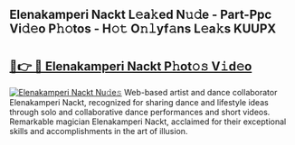 ## Elenakamperi Nackt L𝚎a𝚔ed N𝚞𝚍e - Part-Ppc Vi𝚍𝚎o P𝚑𝚘tos - H𝚘𝚝 O𝚗𝚕yf𝚊ns L𝚎a𝚔s KUUPX

# <h2><a href="http://kf4o0y2.oniu.top/?m=Elenakamperi+Nackt">🔗👉 🔴 Elenakamperi Nackt P𝚑ot𝚘𝚜 V𝚒d𝚎o</a></h2>

[![Elenakamperi Nackt Nu𝚍e𝚜](https://i.imgur.com/0qMVB7G.gif)](http://kf4o0y2.oniu.top/?m=Elenakamperi+Nackt)
Web-based artist and dance collaborator Elenakamperi Nackt, recognized for sharing dance and lifestyle ideas through solo and collaborative dance performances and short videos. Remarkable magician Elenakamperi Nackt, acclaimed for their exceptional skills and accomplishments in the art of illusion.  

